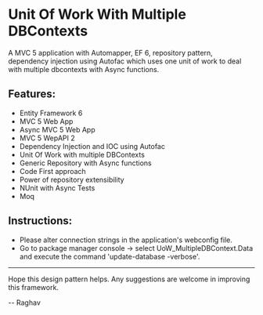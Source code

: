 Unit Of Work With Multiple DBContexts
===============================

A MVC 5 application with Automapper, EF 6, repository pattern, dependency injection using Autofac which uses one unit of work to deal with multiple dbcontexts with Async functions.

Features:
-------------
- Entity Framework 6
- MVC 5 Web App
- Async MVC 5 Web App
- MVC 5 WepAPI 2
- Dependency Injection and IOC using Autofac
- Unit Of Work with multiple DBContexts
- Generic Repository with Async functions
- Code First approach
- Power of repository extensibility
- NUnit with Async Tests
- Moq

Instructions:
-----------------
- Please alter connection strings in the application's webconfig file.
- Go to package manager console -> select UoW_MultipleDBContext.Data and execute the command 'update-database -verbose'.

-------------------------------------------

Hope this design pattern helps. Any suggestions are welcome in improving this framework.

-- Raghav
